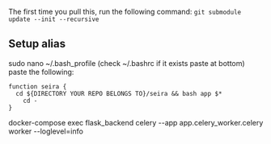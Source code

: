 The first time you pull this, run the following command:
`git submodule update --init --recursive`

## Setup alias

sudo nano ~/.bash_profile (check ~/.bashrc if it exists paste at bottom) paste the following:

```
function seira {
  cd ${DIRECTORY YOUR REPO BELONGS TO}/seira && bash app $*
    cd -
}
```

docker-compose exec flask_backend celery --app app.celery_worker.celery worker --loglevel=info
